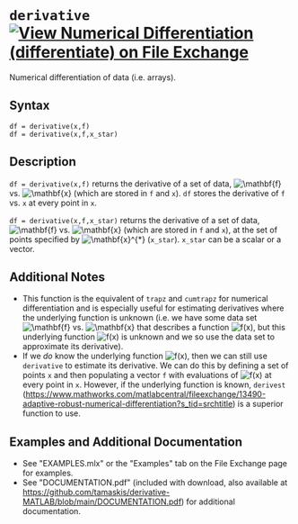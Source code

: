 # `derivative` [![View Numerical Differentiation (differentiate) on File Exchange](https://www.mathworks.com/matlabcentral/images/matlab-file-exchange.svg)](https://www.mathworks.com/matlabcentral/fileexchange/89719-numerical-differentiation-differentiate)

Numerical differentiation of data (i.e. arrays).


## Syntax

`df = derivative(x,f)`\
`df = derivative(x,f,x_star)`


## Description

`df = derivative(x,f)` returns the derivative of a set of data, <img src="https://latex.codecogs.com/svg.latex?\inline&space;\mathbf{f}" title="\mathbf{f}" /> vs. <img src="https://latex.codecogs.com/svg.latex?\inline&space;\mathbf{x}" title="\mathbf{x}" />  (which are stored in `f` and `x`). `df` stores the derivative of `f` vs. `x` at every point in `x`.
            
`df = derivative(x,f,x_star)` returns the derivative of a set of data, <img src="https://latex.codecogs.com/svg.latex?\inline&space;\mathbf{f}" title="\mathbf{f}" /> vs. <img src="https://latex.codecogs.com/svg.latex?\inline&space;\mathbf{x}" title="\mathbf{x}" />  (which are stored in `f` and `x`), at the set of points specified by <img src="https://latex.codecogs.com/svg.latex?\inline&space;\mathbf{x}^{*}" title="\mathbf{x}^{*}" /> (`x_star`). `x_star` can be a scalar or a vector.


## Additional Notes

- This function is the equivalent of `trapz` and `cumtrapz` for numerical differentiation and is especially useful for estimating derivatives where the underlying function is unknown (i.e. we have some data set <img src="https://latex.codecogs.com/svg.latex?\inline&space;\mathbf{f}" title="\mathbf{f}" /> vs. <img src="https://latex.codecogs.com/svg.latex?\inline&space;\mathbf{x}" title="\mathbf{x}" /> that describes a function <img src="https://latex.codecogs.com/svg.latex?\inline&space;f(x)" title="f(x)" />, but this underlying function <img src="https://latex.codecogs.com/svg.latex?\inline&space;f(x)" title="f(x)" /> is unknown and we so use the data set to approximate its derivative).
- If we _do_ know the underlying function <img src="https://latex.codecogs.com/svg.latex?\inline&space;f(x)" title="f(x)" />, then we can still use `derivative` to estimate its derivative. We can do this by defining a set of points `x` and then populating a vector `f` with evaluations of <img src="https://latex.codecogs.com/svg.latex?\inline&space;f(x)" title="f(x)" /> at every point in `x`. However, if the underlying function is known, `derivest` (https://www.mathworks.com/matlabcentral/fileexchange/13490-adaptive-robust-numerical-differentiation?s_tid=srchtitle) is a superior function to use.


## Examples and Additional Documentation

   -  See "EXAMPLES.mlx" or the "Examples" tab on the File Exchange page for examples. 
   -  See "DOCUMENTATION.pdf" (included with download, also available at https://github.com/tamaskis/derivative-MATLAB/blob/main/DOCUMENTATION.pdf) for additional documentation.
